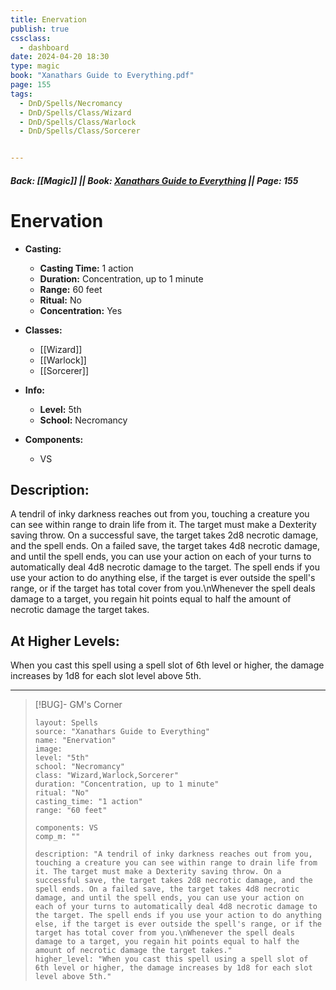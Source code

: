 ```yaml
---
title: Enervation
publish: true
cssclass:
  - dashboard
date: 2024-04-20 18:30
type: magic
book: "Xanathars Guide to Everything.pdf"
page: 155
tags:
  - DnD/Spells/Necromancy
  - DnD/Spells/Class/Wizard
  - DnD/Spells/Class/Warlock
  - DnD/Spells/Class/Sorcerer


---
```


##### Back: [[Magic]] || Book: [Xanathars Guide to Everything](https://drive.google.com/drive/folders/1O5bhpYizcIT5xxAoLOuzCRht_PVS7VSG?usp=sharing) || Page: 155

# Enervation

- **Casting:**
    - **Casting Time:** 1 action
    - **Duration:** Concentration, up to 1 minute
    - **Range:** 60 feet
    - **Ritual:** No
    - **Concentration:** Yes
- **Classes:**
    - [[Wizard]]
    - [[Warlock]]
    - [[Sorcerer]]

- **Info:**
    - **Level:** 5th
    - **School:** Necromancy
- **Components:**
    - VS


## Description:
A tendril of inky darkness reaches out from you, touching a creature you can see within range to drain life from it. The target must make a Dexterity saving throw. On a successful save, the target takes 2d8 necrotic damage, and the spell ends. On a failed save, the target takes 4d8 necrotic damage, and until the spell ends, you can use your action on each of your turns to automatically deal 4d8 necrotic damage to the target. The spell ends if you use your action to do anything else, if the target is ever outside the spell's range, or if the target has total cover from you.\nWhenever the spell deals damage to a target, you regain hit points equal to half the amount of necrotic damage the target takes.

## At Higher Levels:
When you cast this spell using a spell slot of 6th level or higher, the damage increases by 1d8 for each slot level above 5th.

---

> [!BUG]- GM's Corner
>
> ```statblock
> layout: Spells
> source: "Xanathars Guide to Everything"
> name: "Enervation"
> image: 
> level: "5th"
> school: "Necromancy"
> class: "Wizard,Warlock,Sorcerer"
> duration: "Concentration, up to 1 minute"
> ritual: "No"
> casting_time: "1 action"
> range: "60 feet"
>
> components: VS
> comp_m: ""
>
> description: "A tendril of inky darkness reaches out from you, touching a creature you can see within range to drain life from it. The target must make a Dexterity saving throw. On a successful save, the target takes 2d8 necrotic damage, and the spell ends. On a failed save, the target takes 4d8 necrotic damage, and until the spell ends, you can use your action on each of your turns to automatically deal 4d8 necrotic damage to the target. The spell ends if you use your action to do anything else, if the target is ever outside the spell's range, or if the target has total cover from you.\nWhenever the spell deals damage to a target, you regain hit points equal to half the amount of necrotic damage the target takes."
> higher_level: "When you cast this spell using a spell slot of 6th level or higher, the damage increases by 1d8 for each slot level above 5th."
> ```
